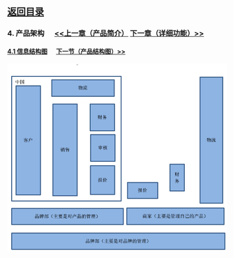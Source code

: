 ## [返回目录](../readme.md)  

### 4. 产品架构  &nbsp;&nbsp;&nbsp;&nbsp; [<<上一章（产品简介）](./3_Description.md) [下一章（详细功能）>>](./5_Function.md)

#### [4.1 信息结构图](./4_Z1.md) &nbsp;&nbsp;&nbsp;&nbsp; [下一节（产品结构图）>>](./4_Z2.md)
  ![信息机构图](./4_Img/1.jpg)
